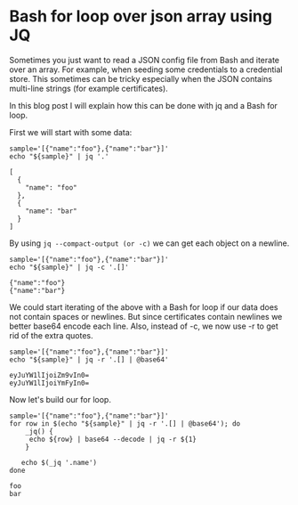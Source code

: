 # Bash for loop over json array using JQ

Sometimes you just want to read a JSON config file from Bash and iterate over an array. For example, when seeding some
credentials to a credential store. This sometimes can be tricky especially when the JSON contains multi-line strings
(for example certificates).

In this blog post I will explain how this can be done with jq and a Bash for loop.

First we will start with some data:

```
sample='[{"name":"foo"},{"name":"bar"}]'
echo "${sample}" | jq '.'
```

```
[
  {
    "name": "foo"
  },
  {
    "name": "bar"
  }
]
```

By using `jq --compact-output (or -c)` we can get each object on a newline.

```
sample='[{"name":"foo"},{"name":"bar"}]'
echo "${sample}" | jq -c '.[]'
```

```
{"name":"foo"}
{"name":"bar"}
```

We could start iterating of the above with a Bash for loop if our data does not contain spaces or newlines. But since
certificates contain newlines we better base64 encode each line. Also, instead of -c, we now use -r to get rid of the
extra quotes.

```
sample='[{"name":"foo"},{"name":"bar"}]'
echo "${sample}" | jq -r '.[] | @base64'
```

```
eyJuYW1lIjoiZm9vIn0=
eyJuYW1lIjoiYmFyIn0=
```

Now let's build our for loop.

```
sample='[{"name":"foo"},{"name":"bar"}]'
for row in $(echo "${sample}" | jq -r '.[] | @base64'); do
    _jq() {
     echo ${row} | base64 --decode | jq -r ${1}
    }

   echo $(_jq '.name')
done
```

```
foo
bar

```
